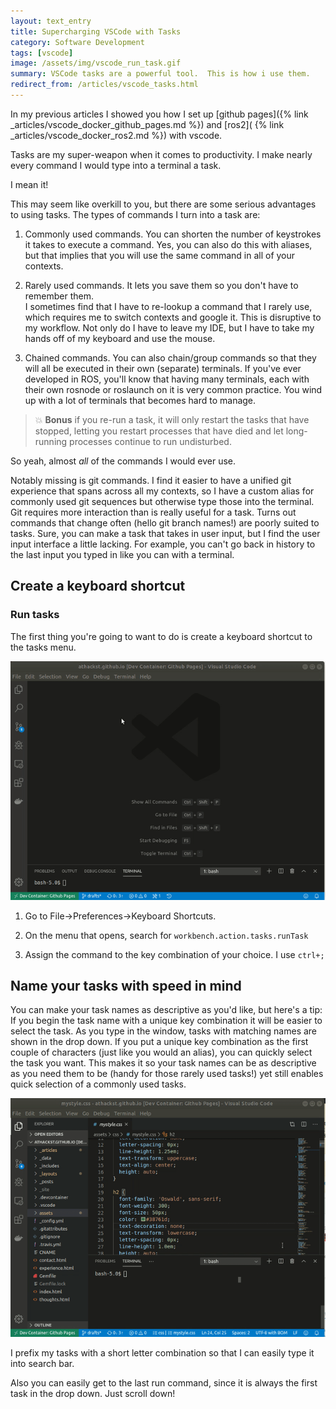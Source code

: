 ```yaml
---
layout: text_entry
title: Supercharging VSCode with Tasks
category: Software Development
tags: [vscode]
image: /assets/img/vscode_run_task.gif
summary: VSCode tasks are a powerful tool.  This is how i use them.
redirect_from: /articles/vscode_tasks.html
---
```


In my previous articles I showed you how I set up [github pages]({% link _articles/vscode_docker_github_pages.md %}) and [ros2]( {% link _articles/vscode_docker_ros2.md %}) with vscode.

Tasks are my super-weapon when it comes to productivity.  I make nearly every command I would type into a terminal a task.

I mean it!

This may seem like overkill to you, but there are some serious advantages to using tasks.  The types of commands I turn into a task are:

1. Commonly used commands. You can shorten the number of keystrokes it takes to execute a command.
    Yes, you can also do this with aliases, but that implies that you will use the same command in all of your contexts.

2. Rarely used commands. It lets you save them so you don't have to remember them.  
   I sometimes find that I have to re-lookup a command that I rarely use, which requires me to switch contexts and google it.  This is disruptive to my workflow.  Not only do I have to leave my IDE, but I have to take my hands off of my keyboard and use the mouse.

3. Chained commands.  You can also chain/group commands so that they will all be executed in their own (separate) terminals.
   If you've ever developed in ROS, you'll know that having many terminals, each with their own rosnode or roslaunch on it is very common practice.  You wind up with a lot of terminals that becomes hard to manage.

> :boom: **Bonus** if you re-run a task, it will only restart the tasks that have stopped, letting you restart processes that have died and let long-running processes continue to run undisturbed.

So yeah, almost _all_ of the commands I would ever use.

Notably missing is git commands.  I find it easier to have a unified git experience that spans across all my contexts, so I have a custom alias for commonly used git sequences but otherwise type those into the terminal.  Git requires more interaction than is really useful for a task.  Turns out commands that change often (hello git branch names!) are poorly suited to tasks.  Sure, you can make a task that takes in user input, but I find the user input interface a little lacking.  For example, you can't go back in history to the last input you typed in like you can with a terminal.

## Create a keyboard shortcut

### Run tasks

The first thing you're going to want to do is create a keyboard shortcut to the tasks menu.

![vscode keyboard shortcut](/assets/img/vscode_keyboard_shortcuts.gif)

1. Go to File->Preferences->Keyboard Shortcuts.

2. On the menu that opens, search for `workbench.action.tasks.runTask`

3. Assign the command to the key combination of your choice.  I use `ctrl+;`

## Name your tasks with speed in mind

You can make your task names as descriptive as you'd like, but here's a tip:  If you begin the task name with a unique key combination it will be easier to select the task.  As you type in the window, tasks with matching names are shown in the drop down.  If you put a unique key combination as the first couple of characters (just like you would an alias), you can quickly select the task you want.  This makes it so your task names can be as descriptive as you need them to be (handy for those rarely used tasks!) yet still enables quick selection of a commonly used tasks.

![vscode run task](/assets/img/vscode_run_task.gif)

I prefix my tasks with a short letter combination so that I can easily type it into search bar.

Also you can easily get to the last run command, since it is always the first task in the drop down.  Just scroll down!
